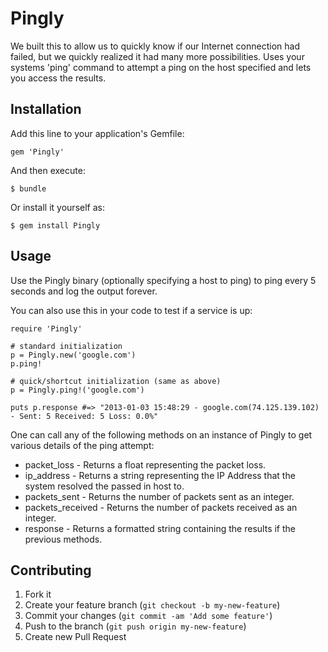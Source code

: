 # Pingly

We built this to allow us to quickly know if our Internet connection had failed, but
we quickly realized it had many more possibilities. Uses your systems 'ping' command
to attempt a ping on the host specified and lets you access the results.

## Installation

Add this line to your application's Gemfile:

    gem 'Pingly'

And then execute:

    $ bundle

Or install it yourself as:

    $ gem install Pingly

## Usage

Use the Pingly binary (optionally specifying a host to ping) to ping every 5 seconds and log the output forever.

You can also use this in your code to test if a service is up:

    require 'Pingly'

    # standard initialization
    p = Pingly.new('google.com')
    p.ping!

    # quick/shortcut initialization (same as above)
    p = Pingly.ping!('google.com')

    puts p.response #=> "2013-01-03 15:48:29 - google.com(74.125.139.102) - Sent: 5 Received: 5 Loss: 0.0%"

One can call any of the following methods on an instance of Pingly to get various details of the ping attempt:

* packet\_loss - Returns a float representing the packet loss.
* ip\_address - Returns a string representing the IP Address that the system resolved the passed in host to.
* packets\_sent - Returns the number of packets sent as an integer.
* packets\_received - Returns the number of packets received as an integer.
* response - Returns a formatted string containing the results if the previous methods.

## Contributing

1. Fork it
2. Create your feature branch (`git checkout -b my-new-feature`)
3. Commit your changes (`git commit -am 'Add some feature'`)
4. Push to the branch (`git push origin my-new-feature`)
5. Create new Pull Request
